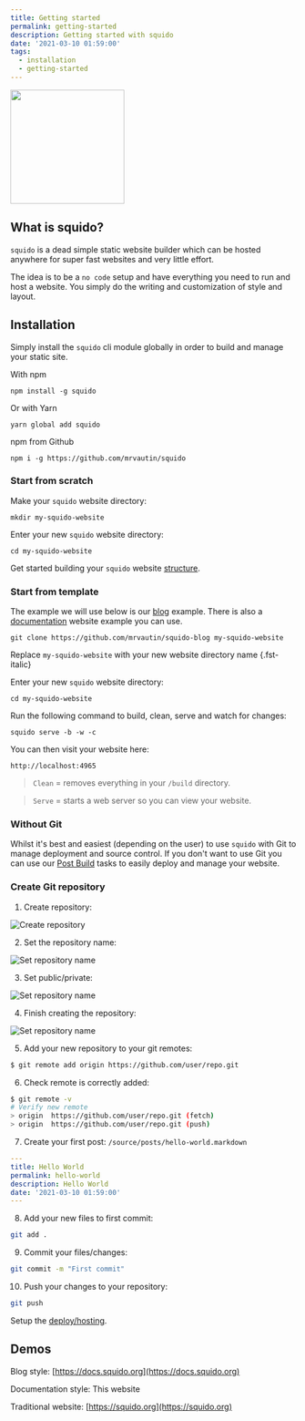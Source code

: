 ```yaml
---
title: Getting started
permalink: getting-started
description: Getting started with squido
date: '2021-03-10 01:59:00'
tags: 
  - installation
  - getting-started
---
```


<img src="https://raw.githubusercontent.com/mrvautin/squido/main/docs/images/squido.svg" width="200px" height="200px">

## What is squido?

`squido` is a dead simple static website builder which can be hosted anywhere for super fast websites and very little effort.

The idea is to be a `no code` setup and have everything you need to run and host a website. You simply do the writing and customization of style and layout. 

## Installation

Simply install the `squido` cli module globally in order to build and manage your static site.

With npm
``` plaintext
npm install -g squido
```

Or with Yarn
``` plaintext
yarn global add squido
```

npm from Github
``` plaintext
npm i -g https://github.com/mrvautin/squido
```

### Start from scratch

Make your `squido` website directory:
``` plaintext
mkdir my-squido-website
```

Enter your new `squido` website directory:
``` plaintext
cd my-squido-website
```

Get started building your `squido` website [structure](https://docs.squido.org/structure/).

### Start from template

The example we will use below is our [blog](https://github.com/mrvautin/squido-blog) example. There is also a [documentation](https://github.com/mrvautin/squido-docs) website example you can use. 

``` plaintext
git clone https://github.com/mrvautin/squido-blog my-squido-website
```

Replace `my-squido-website` with your new website directory name
{.fst-italic}

Enter your new `squido` website directory:
``` plaintext
cd my-squido-website
```

Run the following command to build, clean, serve and watch for changes:
``` plaintext
squido serve -b -w -c
```

You can then visit your website here:
``` plaintext
http://localhost:4965
```

> `Clean` = removes everything in your `/build` directory.

> `Serve` = starts a web server so you can view your website.

### Without Git

Whilst it's best and easiest (depending on the user) to use `squido` with Git to manage deployment and source control. If you don't want to use Git you can use our [Post Build](/post-build-tasks) tasks to easily deploy and manage your website. 

### Create Git repository

1. Create repository:

![Create repository](/content/images/github/create-repository-create.png)

2. Set the repository name:

![Set repository name](/content/images/github/create-repository-name.png)

3. Set public/private:

![Set repository name](/content/images/github/create-repository-public-private.png)

4. Finish creating the repository:

![Set repository name](/content/images/github/create-repository-button.png)

5. Add your new repository to your git remotes:

``` bash
$ git remote add origin https://github.com/user/repo.git
```

6. Check remote is correctly added:

``` bash
$ git remote -v
# Verify new remote
> origin  https://github.com/user/repo.git (fetch)
> origin  https://github.com/user/repo.git (push)
```

7. Create your first post: `/source/posts/hello-world.markdown`

``` yaml
---
title: Hello World
permalink: hello-world
description: Hello World
date: '2021-03-10 01:59:00'
---
```

8. Add your new files to first commit:

``` bash
git add .
```

9. Commit your files/changes:

``` bash
git commit -m "First commit"
```

10. Push your changes to your repository:

``` bash
git push
```

Setup the [deploy/hosting](https://docs.squido.org/deployment-and-hosting/).

## Demos

Blog style: [https://docs.squido.org](https://docs.squido.org)

Documentation style: This website

Traditional website: [https://squido.org](https://squido.org)